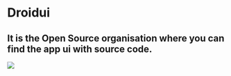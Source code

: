 # Droidui

## It is the Open Source organisation where you can find the app ui with source code.

![](https://user-images.githubusercontent.com/81229551/213881301-1c2b4728-6c9d-4a96-9335-74d1efb515bd.png)


